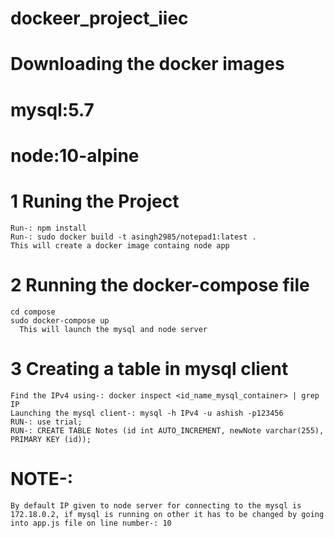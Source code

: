 # dockeer_project_iiec

# Downloading the docker images
  # mysql:5.7
  # node:10-alpine


# 1 Runing the Project
    Run-: npm install
    Run-: sudo docker build -t asingh2985/notepad1:latest .
    This will create a docker image containg node app
    
# 2 Running the docker-compose file
    cd compose
    sudo docker-compose up
      This will launch the mysql and node server

# 3 Creating a table in mysql client
    Find the IPv4 using-: docker inspect <id_name_mysql_container> | grep IP
    Launching the mysql client-: mysql -h IPv4 -u ashish -p123456
    RUN-: use trial;
    RUN-: CREATE TABLE Notes (id int AUTO_INCREMENT, newNote varchar(255), PRIMARY KEY (id));
    
# NOTE-:
    By default IP given to node server for connecting to the mysql is 172.18.0.2, if mysql is running on other it has to be changed by going into app.js file on line number-: 10

    
    
    
    
